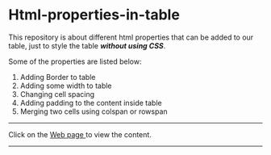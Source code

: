 # Html-properties-in-table

This repository is about different html properties that can be added to our table, just to style the table <strong><i>without using CSS</i></strong>.

Some of the properties are listed below:

1. Adding Border to table
2. Adding some width to table
3. Changing cell spacing
4. Adding padding to the content inside table
5. Merging two cells using colspan or rowspan
<hr>
Click on the <a href = "https://shivansh-thakur.github.io/Html-properties-in-table/" target = "_blank"> Web page </a> to view the content.
<hr>
